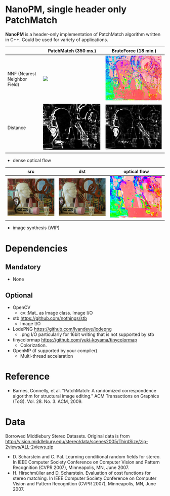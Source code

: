 # NanoPM, single header only PatchMatch
**NanoPM** is a header-only implementation of PatchMatch algorithm written in C++. Could be used for variety of applications.

| |PatchMatch (350 ms.)|BruteForce (18 min.)|
|---|---|---|
|NNF (Nearest Neighbor Field) |![](https://raw.github.com/wiki/unclearness/nanopm/images/Art.gif)|![](data/scenes2005/Art/nnf_bruteforce.jpg)|
|Distance|![](data/scenes2005/Art/distance.jpg)|![](data/scenes2005/Art/distance_bruteforce.jpg)|

- dense optical flow

|src|dst|optical flow|
|---|---|---|
|![](data/scenes2005/Art/view1.png)|![](data/scenes2005/Art/view5.png)|![](data/scenes2005/Art/nnf.jpg)|

- image synthesis (WIP)


# Dependencies
## Mandatory
- None
## Optional
- OpenCV
    - cv::Mat_ as Image class. Image I/O
- stb
    https://github.com/nothings/stb
    - Image I/O
- LodePNG
    https://github.com/lvandeve/lodepng
    - .png I/O particularly for 16bit writing that is not supported by stb
- tinycolormap
    https://github.com/yuki-koyama/tinycolormap
    - Colorization.
- OpenMP
    (if supported by your compiler)
    - Multi-thread accelaration


# Reference
- Barnes, Connelly, et al. "PatchMatch: A randomized correspondence algorithm for structural image editing." ACM Transactions on Graphics (ToG). Vol. 28. No. 3. ACM, 2009.

# Data
Borrowed Middlebury Stereo Datasets. Original data is from
http://vision.middlebury.edu/stereo/data/scenes2005/ThirdSize/zip-2views/ALL-2views.zip
- D. Scharstein and C. Pal. Learning conditional random fields for stereo.
In IEEE Computer Society Conference on Computer Vision and Pattern Recognition (CVPR 2007), Minneapolis, MN, June 2007.
- H. Hirschmüller and D. Scharstein. Evaluation of cost functions for stereo matching.
In IEEE Computer Society Conference on Computer Vision and Pattern Recognition (CVPR 2007), Minneapolis, MN, June 2007.

